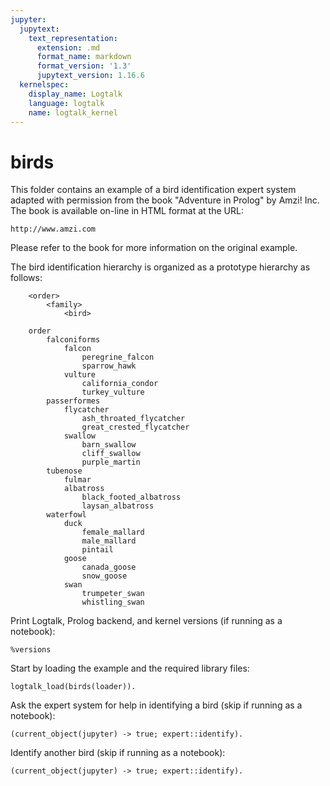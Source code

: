 ```yaml
---
jupyter:
  jupytext:
    text_representation:
      extension: .md
      format_name: markdown
      format_version: '1.3'
      jupytext_version: 1.16.6
  kernelspec:
    display_name: Logtalk
    language: logtalk
    name: logtalk_kernel
---
```


<!--
________________________________________________________________________

This file is part of Logtalk <https://logtalk.org/>  
SPDX-FileCopyrightText: 1998-2025 Paulo Moura <pmoura@logtalk.org>  
SPDX-License-Identifier: Apache-2.0

Licensed under the Apache License, Version 2.0 (the "License");
you may not use this file except in compliance with the License.
You may obtain a copy of the License at

    http://www.apache.org/licenses/LICENSE-2.0

Unless required by applicable law or agreed to in writing, software
distributed under the License is distributed on an "AS IS" BASIS,
WITHOUT WARRANTIES OR CONDITIONS OF ANY KIND, either express or implied.
See the License for the specific language governing permissions and
limitations under the License.
________________________________________________________________________
-->

# birds

This folder contains an example of a bird identification expert system
adapted with permission from the book "Adventure in Prolog" by Amzi! Inc.
The book is available on-line in HTML format at the URL:

	http://www.amzi.com

Please refer to the book for more information on the original example.

The bird identification hierarchy is organized as a prototype hierarchy
as follows:

```text
	<order>
		<family>
			<bird>

	order
		falconiforms
			falcon
				peregrine_falcon
				sparrow_hawk
			vulture
				california_condor
				turkey_vulture
		passerformes
			flycatcher
				ash_throated_flycatcher
				great_crested_flycatcher
			swallow
				barn_swallow
				cliff_swallow
				purple_martin
		tubenose
			fulmar
			albatross
				black_footed_albatross
				laysan_albatross
		waterfowl
			duck
				female_mallard
				male_mallard
				pintail
			goose
				canada_goose
				snow_goose
			swan
				trumpeter_swan
				whistling_swan
```

Print Logtalk, Prolog backend, and kernel versions (if running as a notebook):

```logtalk
%versions
```

Start by loading the example and the required library files:

```logtalk
logtalk_load(birds(loader)).
```

Ask the expert system for help in identifying a bird (skip if running as a notebook):

```logtalk
(current_object(jupyter) -> true; expert::identify).
```

<!--
Bird identification expert system

bill:sharp_hooked? (yes or no): yes.
eats:birds? (yes or no): yes.
feet:curved_talons? (yes or no): yes.
head:large? (yes or no): yes.

What is the value for tail?
1 : narrow_at_tip
2 : forked
3 : long_rusty
4 : square
5 : other
Enter the number of choice> 1.

wings:long_pointed? (yes or no): yes.

Possible identification : peregrine_falcon

No (more) candidates found.

true.
-->

Identify another bird (skip if running as a notebook):

```logtalk
(current_object(jupyter) -> true; expert::identify).
```

<!--
Bird identification expert system

bill:sharp_hooked? (yes or no): no.
bill:flat? (yes or no): no.
bill:short? (yes or no): no.
bill:hooked? (yes or no): yes.

What is the value for flight?
1 : ponderous
2 : powerful
3 : agile
4 : flap_glide
5 : other
Enter the number of choice> 2.

color:dark? (yes or no): yes.
live:at_sea? (yes or no): yes.
nostrils:external_tubular? (yes or no): yes.

What is the value for size?
1 : large
2 : plump
3 : medium
4 : small
Enter the number of choice> 1.

wings:long_narrow? (yes or no): yes.

Possible identification : black_footed_albatross

No (more) candidates found.

true.
-->

